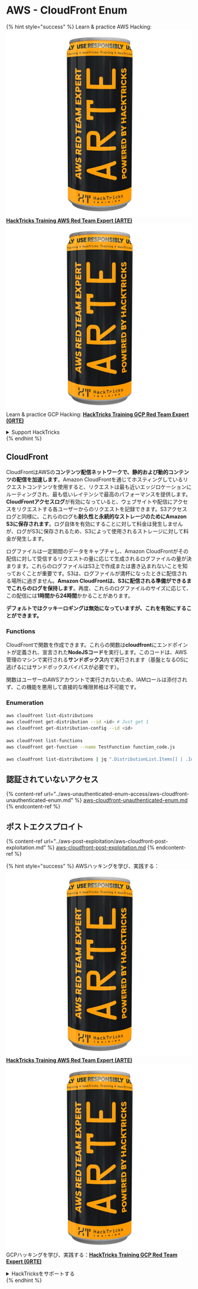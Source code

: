 # AWS - CloudFront Enum

{% hint style="success" %}
Learn & practice AWS Hacking:<img src="../../../.gitbook/assets/image (1) (1) (1).png" alt="" data-size="line">[**HackTricks Training AWS Red Team Expert (ARTE)**](https://training.hacktricks.xyz/courses/arte)<img src="../../../.gitbook/assets/image (1) (1) (1).png" alt="" data-size="line">\
Learn & practice GCP Hacking: <img src="../../../.gitbook/assets/image (2).png" alt="" data-size="line">[**HackTricks Training GCP Red Team Expert (GRTE)**<img src="../../../.gitbook/assets/image (2).png" alt="" data-size="line">](https://training.hacktricks.xyz/courses/grte)

<details>

<summary>Support HackTricks</summary>

* Check the [**subscription plans**](https://github.com/sponsors/carlospolop)!
* **Join the** 💬 [**Discord group**](https://discord.gg/hRep4RUj7f) or the [**telegram group**](https://t.me/peass) or **follow** us on **Twitter** 🐦 [**@hacktricks\_live**](https://twitter.com/hacktricks_live)**.**
* **Share hacking tricks by submitting PRs to the** [**HackTricks**](https://github.com/carlospolop/hacktricks) and [**HackTricks Cloud**](https://github.com/carlospolop/hacktricks-cloud) github repos.

</details>
{% endhint %}

## CloudFront

CloudFrontはAWSの**コンテンツ配信ネットワークで、静的および動的コンテンツの配信を加速します**。Amazon CloudFrontを通じてホスティングしているリクエストコンテンツを使用すると、リクエストは最も近いエッジロケーションにルーティングされ、最も低いレイテンシで最高のパフォーマンスを提供します。**CloudFrontアクセスログ**が有効になっていると、ウェブサイトや配信にアクセスをリクエストする各ユーザーからのリクエストを記録できます。S3アクセスログと同様に、これらのログも**耐久性と永続的なストレージのためにAmazon S3に保存されます**。ログ自体を有効にすることに対して料金は発生しませんが、ログがS3に保存されるため、S3によって使用されるストレージに対して料金が発生します。

ログファイルは一定期間のデータをキャプチャし、Amazon CloudFrontがその配信に対して受信するリクエストの量に応じて生成されるログファイルの量が決まります。これらのログファイルはS3上で作成または書き込まれないことを知っておくことが重要です。S3は、ログファイルが満杯になったときに配信される場所に過ぎません。**Amazon CloudFrontは、S3に配信される準備ができるまでこれらのログを保持します**。再度、これらのログファイルのサイズに応じて、この配信には**1時間から24時間**かかることがあります。

**デフォルトではクッキーロギングは無効になっていますが、これを有効にすることができます。**

### Functions

CloudFrontで関数を作成できます。これらの関数は**cloudfront**にエンドポイントが定義され、宣言された**NodeJSコード**を実行します。このコードは、AWS管理のマシンで実行される**サンドボックス**内で実行されます（基盤となるOSに逃げるにはサンドボックスバイパスが必要です）。

関数はユーザーのAWSアカウントで実行されないため、IAMロールは添付されず、この機能を悪用して直接的な権限昇格は不可能です。

### Enumeration
```bash
aws cloudfront list-distributions
aws cloudfront get-distribution --id <id> # Just get 1
aws cloudfront get-distribution-config --id <id>

aws cloudfront list-functions
aws cloudfront get-function --name TestFunction function_code.js

aws cloudfront list-distributions | jq ".DistributionList.Items[] | .Id, .Origins.Items[].Id, .Origins.Items[].DomainName, .AliasICPRecordals[].CNAME"
```
## 認証されていないアクセス

{% content-ref url="../aws-unauthenticated-enum-access/aws-cloudfront-unauthenticated-enum.md" %}
[aws-cloudfront-unauthenticated-enum.md](../aws-unauthenticated-enum-access/aws-cloudfront-unauthenticated-enum.md)
{% endcontent-ref %}

## ポストエクスプロイト

{% content-ref url="../aws-post-exploitation/aws-cloudfront-post-exploitation.md" %}
[aws-cloudfront-post-exploitation.md](../aws-post-exploitation/aws-cloudfront-post-exploitation.md)
{% endcontent-ref %}

{% hint style="success" %}
AWSハッキングを学び、実践する：<img src="../../../.gitbook/assets/image (1) (1) (1).png" alt="" data-size="line">[**HackTricks Training AWS Red Team Expert (ARTE)**](https://training.hacktricks.xyz/courses/arte)<img src="../../../.gitbook/assets/image (1) (1) (1).png" alt="" data-size="line">\
GCPハッキングを学び、実践する：<img src="../../../.gitbook/assets/image (2).png" alt="" data-size="line">[**HackTricks Training GCP Red Team Expert (GRTE)**<img src="../../../.gitbook/assets/image (2).png" alt="" data-size="line">](https://training.hacktricks.xyz/courses/grte)

<details>

<summary>HackTricksをサポートする</summary>

* [**サブスクリプションプラン**](https://github.com/sponsors/carlospolop)を確認してください！
* **💬 [**Discordグループ**](https://discord.gg/hRep4RUj7f)または[**Telegramグループ**](https://t.me/peass)に参加するか、**Twitter** 🐦 [**@hacktricks\_live**](https://twitter.com/hacktricks_live)**をフォローしてください。**
* **[**HackTricks**](https://github.com/carlospolop/hacktricks)および[**HackTricks Cloud**](https://github.com/carlospolop/hacktricks-cloud)のGitHubリポジトリにPRを提出してハッキングトリックを共有してください。**

</details>
{% endhint %}
